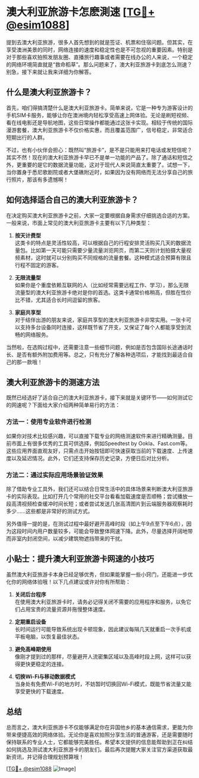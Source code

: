 # 澳大利亚旅游卡怎麽測速 [[TG💪+ @esim1088](https://t.me/s/esim1088)]

提到去澳大利亚旅游，很多人首先想到的就是签证、机票和住宿问题。但其实，在享受澳洲美景的同时，网络连接的速度和稳定性也是不可忽视的重要因素。特别是对于那些喜欢拍照发朋友圈、直播旅行趣事或者需要在线办公的人来说，一个稳定的网络环境简直就是“救命稻草”。那么问题来了，澳大利亚旅游卡到底怎么测速？别急，接下来就让我来详细为你解答。

## 什么是澳大利亚旅游卡？

首先，咱们得搞清楚什么是澳大利亚旅游卡。简单来说，它是一种专为游客设计的手机SIM卡服务，能够让你在澳洲境内轻松享受高速上网体验。无论是刷短视频、看在线电影还是导航地图，这些日常操作都能通过这张卡实现。相较于传统的国际漫游套餐，澳大利亚旅游卡不仅价格实惠，而且覆盖范围广，信号稳定，非常适合短期出行的人群。

不过，也有小伙伴会担心：既然叫“旅游卡”，是不是只能用来打电话或发短信呢？其实不然！现在的澳大利亚旅游卡早已不是单一功能的产品了。除了通话和短信之外，更重要的是它的数据流量功能，这对于现代人来说简直太重要了。试想一下，当你置身于悉尼歌剧院或者大堡礁附近时，如果因为没有网络而无法分享自己的旅行照片，那该有多遗憾啊！

## 如何选择适合自己的澳大利亚旅游卡？

在决定购买澳大利亚旅游卡之前，大家一定要根据自身需求仔细挑选合适的方案。一般来说，市面上常见的澳大利亚旅游卡主要有以下几种类型：

1. **按天计费型**  
   这类卡的特点是灵活性较高，可以根据自己的行程安排灵活购买几天的数据流量包。比如第一天可能只需要少量流量浏览网页，而第二天则计划拍摄大量视频素材，这时就可以分别购买不同规格的流量套餐。这种模式适合预算有限且行程不固定的游客。

2. **无限流量型**  
   如果你是个重度依赖互联网的人（比如经常需要远程工作、学习），那么无限流量型的澳大利亚旅游卡绝对是你的首选。这类卡通常价格稍高，但胜在性价比不错，尤其适合长时间逗留的旅客。

3. **家庭共享型**  
   对于结伴出游的朋友来说，家庭共享型的澳大利亚旅游卡非常实用。一张卡可以支持多台设备同时连接，这样既节省了开支，又保证了每个人都能享受到流畅的网络服务。

当然啦，在选购过程中，还需要注意一些细节问题，例如是否包含国际长途通话时长、是否有额外附加费用等。总之，只有充分了解各种选项后，才能找到最适合自己的那一款哦！

## 澳大利亚旅游卡的测速方法

既然已经选好了适合自己的澳大利亚旅游卡，接下来就是关键环节——如何测试它的网速呢？下面给大家介绍两种简单易行的方法：

### 方法一：使用专业软件进行检测

如果你对技术比较感兴趣，可以直接下载专业的网络测速软件来进行精确测量。目前市面上有很多优秀的工具可供选择，例如Speedtest by Ookla、Fast.com等。这些应用界面直观友好，只需点击开始按钮即可快速获取当前的下载速度、上传速度以及延迟情况。此外，它们还支持保存历史记录，方便日后对比分析。

### 方法二：通过实际应用场景验证效果

除了借助专业工具外，我们还可以结合日常生活中的具体场景来判断澳大利亚旅游卡的实际表现。比如打开几个常用的社交平台看看加载速度是否顺畅；尝试播放一段高清视频检查缓冲时间长短；或者尝试发送几张高清图片到云端服务器观察耗时多少……这些都是非常好的测试方式。

另外值得一提的是，在测试过程中最好避开高峰时段（如上午9点至下午6点），因为这段时间内用户数量较多，可能会导致整体网速下降。此外，尽量选择开阔地带而非室内封闭空间，以减少建筑物遮挡带来的干扰。

## 小贴士：提升澳大利亚旅游卡网速的小技巧

虽然澳大利亚旅游卡本身已经足够优秀，但如果能掌握一些小窍门，还能进一步优化你的网络体验哦！以下几点建议或许对你有所帮助：

1. **关闭后台程序**  
   在使用澳大利亚旅游卡时，请务必记得关闭不需要的应用程序和服务，以免它们占用宝贵的流量资源并拖慢整体速度。

2. **定期重启设备**  
   长时间运行可能导致系统出现卡顿现象，因此建议每隔几天就重启一次手机或平板电脑，以恢复最佳状态。

3. **避免高峰期使用**  
   像刚才提到过的那样，尽量避开人流密集区域以及高峰时段上网，这样可以获得更快更稳定的连接。

4. **切换Wi-Fi与移动数据模式**  
   当身处有免费Wi-Fi的地方时，不妨暂时切换回Wi-Fi模式，既能节省流量又能享受更快的下载速度。

## 总结

总而言之，澳大利亚旅游卡不仅能够满足你在异国他乡的基本通信需求，更能为你带来便捷高效的网络体验。无论你是喜欢拍照分享生活的普通游客，还是需要随时保持联系的专业人士，它都能够完美胜任。希望本文提供的信息能帮助到正在纠结如何挑选及测试澳大利亚旅游卡的朋友们。最后再次提醒大家关注官方渠道获取最新资讯，并记得合理规划预算哦！

[[TG💪+ @esim1088](https://t.me/s/esim1088) ![Image](https://i.postimg.cc/4NQfJmqS/Snipaste-2025-05-13-00-14-12.png)]